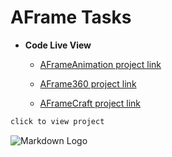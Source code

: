 # AFrame Tasks
* **Code Live View**

  * [AFrameAnimation project link](https://bla3e316.github.io/AFrameTasks/AFrameAnimation "AFrameAnimation")

  * [AFrame360 project link](https://bla3e316.github.io/AFrameTasks/AFrame360 "AFrame360")

  * [AFrameCraft project link](https://bla3e316.github.io/AFrameTasks/AFrameCraft "AFrameCraft")

```bash
click to view project 

```

![Markdown Logo](https://markdown-here.com/img/icon256.png)
